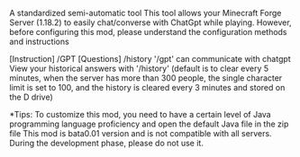 A standardized semi-automatic tool
This tool allows your Minecraft Forge Server (1.18.2) to easily chat/converse with ChatGpt while playing. However, before configuring this mod, please understand the configuration methods and instructions

[Instruction]
/GPT [Questions]
/history
'/gpt' can communicate with chatgpt
View your historical answers with '/history' (default is to clear every 5 minutes, when the server has more than 300 people, the single character limit is set to 100, and the history is cleared every 3 minutes and stored on the D drive)

*Tips: To customize this mod, you need to have a certain level of Java programming language proficiency and open the default Java file in the zip file
This mod is bata0.01 version and is not compatible with all servers. During the development phase, please do not use it.
